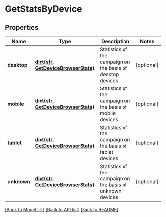 # GetStatsByDevice

## Properties
Name | Type | Description | Notes
------------ | ------------- | ------------- | -------------
**desktop** | [**dict(str, GetDeviceBrowserStats)**](GetDeviceBrowserStats.md) | Statistics of the campaign on the basis of desktop devices | [optional] 
**mobile** | [**dict(str, GetDeviceBrowserStats)**](GetDeviceBrowserStats.md) | Statistics of the campaign on the basis of mobile devices | [optional] 
**tablet** | [**dict(str, GetDeviceBrowserStats)**](GetDeviceBrowserStats.md) | Statistics of the campaign on the basis of tablet devices | [optional] 
**unknown** | [**dict(str, GetDeviceBrowserStats)**](GetDeviceBrowserStats.md) | Statistics of the campaign on the basis of unknown devices | [optional] 

[[Back to Model list]](../README.md#documentation-for-models) [[Back to API list]](../README.md#documentation-for-api-endpoints) [[Back to README]](../README.md)



